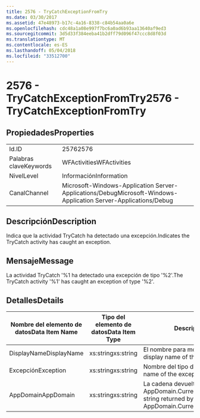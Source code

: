 ```yaml
---
title: 2576 - TryCatchExceptionFromTry
ms.date: 03/30/2017
ms.assetid: 47e48973-b17c-4a16-8338-c84b54aa0a6e
ms.openlocfilehash: cdc48a1a08e997f7bc6a0ad6b93aa13640af9ed3
ms.sourcegitcommit: 3d5d33f384eeba41b2dff79d096f47ccc8d8f03d
ms.translationtype: MT
ms.contentlocale: es-ES
ms.lasthandoff: 05/04/2018
ms.locfileid: "33512700"
---
```

# <a name="2576---trycatchexceptionfromtry"></a><span data-ttu-id="f7fae-102">2576 - TryCatchExceptionFromTry</span><span class="sxs-lookup"><span data-stu-id="f7fae-102">2576 - TryCatchExceptionFromTry</span></span>
## <a name="properties"></a><span data-ttu-id="f7fae-103">Propiedades</span><span class="sxs-lookup"><span data-stu-id="f7fae-103">Properties</span></span>  
  
|||  
|-|-|  
|<span data-ttu-id="f7fae-104">Id.</span><span class="sxs-lookup"><span data-stu-id="f7fae-104">ID</span></span>|<span data-ttu-id="f7fae-105">2576</span><span class="sxs-lookup"><span data-stu-id="f7fae-105">2576</span></span>|  
|<span data-ttu-id="f7fae-106">Palabras clave</span><span class="sxs-lookup"><span data-stu-id="f7fae-106">Keywords</span></span>|<span data-ttu-id="f7fae-107">WFActivities</span><span class="sxs-lookup"><span data-stu-id="f7fae-107">WFActivities</span></span>|  
|<span data-ttu-id="f7fae-108">Nivel</span><span class="sxs-lookup"><span data-stu-id="f7fae-108">Level</span></span>|<span data-ttu-id="f7fae-109">Información</span><span class="sxs-lookup"><span data-stu-id="f7fae-109">Information</span></span>|  
|<span data-ttu-id="f7fae-110">Canal</span><span class="sxs-lookup"><span data-stu-id="f7fae-110">Channel</span></span>|<span data-ttu-id="f7fae-111">Microsoft-Windows-Application Server-Applications/Debug</span><span class="sxs-lookup"><span data-stu-id="f7fae-111">Microsoft-Windows-Application Server-Applications/Debug</span></span>|  
  
## <a name="description"></a><span data-ttu-id="f7fae-112">Descripción</span><span class="sxs-lookup"><span data-stu-id="f7fae-112">Description</span></span>  
 <span data-ttu-id="f7fae-113">Indica que la actividad TryCatch ha detectado una excepción.</span><span class="sxs-lookup"><span data-stu-id="f7fae-113">Indicates the TryCatch activity has caught an exception.</span></span>  
  
## <a name="message"></a><span data-ttu-id="f7fae-114">Mensaje</span><span class="sxs-lookup"><span data-stu-id="f7fae-114">Message</span></span>  
 <span data-ttu-id="f7fae-115">La actividad TryCatch '%1 ha detectado una excepción de tipo '%2'.</span><span class="sxs-lookup"><span data-stu-id="f7fae-115">The TryCatch activity '%1' has caught an exception of type '%2'.</span></span>  
  
## <a name="details"></a><span data-ttu-id="f7fae-116">Detalles</span><span class="sxs-lookup"><span data-stu-id="f7fae-116">Details</span></span>  
  
|<span data-ttu-id="f7fae-117">Nombre del elemento de datos</span><span class="sxs-lookup"><span data-stu-id="f7fae-117">Data Item Name</span></span>|<span data-ttu-id="f7fae-118">Tipo del elemento de datos</span><span class="sxs-lookup"><span data-stu-id="f7fae-118">Data Item Type</span></span>|<span data-ttu-id="f7fae-119">Descripción</span><span class="sxs-lookup"><span data-stu-id="f7fae-119">Description</span></span>|  
|--------------------|--------------------|-----------------|  
|<span data-ttu-id="f7fae-120">DisplayName</span><span class="sxs-lookup"><span data-stu-id="f7fae-120">DisplayName</span></span>|<span data-ttu-id="f7fae-121">xs:string</span><span class="sxs-lookup"><span data-stu-id="f7fae-121">xs:string</span></span>|<span data-ttu-id="f7fae-122">El nombre para mostrar de la actividad.</span><span class="sxs-lookup"><span data-stu-id="f7fae-122">The display name of the activity.</span></span>|  
|<span data-ttu-id="f7fae-123">Excepción</span><span class="sxs-lookup"><span data-stu-id="f7fae-123">Exception</span></span>|<span data-ttu-id="f7fae-124">xs:string</span><span class="sxs-lookup"><span data-stu-id="f7fae-124">xs:string</span></span>|<span data-ttu-id="f7fae-125">Nombre del tipo de la excepción.</span><span class="sxs-lookup"><span data-stu-id="f7fae-125">The type name of the exception.</span></span>|  
|<span data-ttu-id="f7fae-126">AppDomain</span><span class="sxs-lookup"><span data-stu-id="f7fae-126">AppDomain</span></span>|<span data-ttu-id="f7fae-127">xs:string</span><span class="sxs-lookup"><span data-stu-id="f7fae-127">xs:string</span></span>|<span data-ttu-id="f7fae-128">La cadena devuelta por AppDomain.CurrentDomain.FriendlyName.</span><span class="sxs-lookup"><span data-stu-id="f7fae-128">The string returned by AppDomain.CurrentDomain.FriendlyName.</span></span>|
